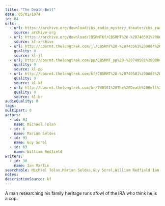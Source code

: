 ```yaml
---
title: "The Death Bell"
date: 05/01/1974
id: 84
urls: 
  - url: https://archive.org/download/cbs_radio_mystery_theater/cbs_radio_mystery_theater-0051-0100.zip/cbs_radio_mystery_theater-0051-0100%2Fcbsrmt_0084_the_death_bell.mp3
    source: archive-org
  - url: https://archive.org/download/CBSRMTKf/CBSRMT%20-%20740501%200084%20The%20Death%20Bell_kf.mp3
    source: kf-archive
  - url: http://cbsrmt.thelongtrek.com/jl/CBSRMT%20-%20740501%200084%20The%20Death%20Bell_jl.mp3
    quality: 0
    source: kl-jl
  - url: http://cbsrmt.thelongtrek.com/pp/CBSRMT_pp%20-%20740501%200084%20The%20Death%20Bell.mp3
    quality: 0
    source: kl-pp
  - url: http://cbsrmt.thelongtrek.com/kf/CBSRMT%20-%20740501%200084%20The%20Death%20Bell_kf.mp3
    quality: 0
    source: kl-kf
  - url: http://cbsrmt.thelongtrek.com/br/740501%20The%20Death%20Bell%20-%20WOR.mp3
    quality: 0
    source: kl-br
audioQuality: 0
tags: 
multipart: 0
actors:  
  - id: 84
    name: Michael Tolan  
  - id: 6
    name: Marian Seldes  
  - id: 93
    name: Guy Sorel  
  - id: 63
    name: William Redfield
writers:  
  - id: 38
    name: Ian Martin
searchable: Michael Tolan,Marian Seldes,Guy Sorel,William Redfield Ian Martin
notes: 
descriptionSource: kf
---
```

A man researching his family heritage runs afowl of the IRA who think he is a cop.